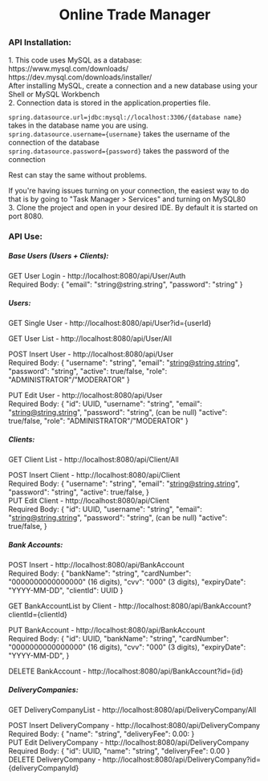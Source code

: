 <h1><p align="center">Online Trade Manager</p></h1>

<h3>API Installation:</h3>
1. This code uses MySQL as a database: https://www.mysql.com/downloads/ <br>
https://dev.mysql.com/downloads/installer/ <br>
   After installing MySQL, create a connection and a new database using your Shell or MySQL Workbench <br>
2. Connection data is stored in the application.properties file. <br>

``` spring.datasource.url=jdbc:mysql://localhost:3306/{database name} ``` takes in the database name you are using. <br>
``` spring.datasource.username={username} ``` takes the username of the connection of the database <br>
``` spring.datasource.password={password} ``` takes the password of the connection <br>

Rest can stay the same without problems. <br>

If you're having issues turning on your connection, the easiest way to do that is by going to "Task Manager > Services" and turning on MySQL80 <br>
3. Clone the project and open in your desired IDE. By default it is started on port 8080.

<h3>API Use:</h3>

<h5> Base Users (Users + Clients): </h5>
GET User Login - http://localhost:8080/api/User/Auth <br>
Required Body: { 
                 "email": "string@string.string", 
                 "password": "string" 
               }

<h5> Users: </h5>
GET Single User - http://localhost:8080/api/User?id={userId} <br>

GET User List - http://localhost:8080/api/User/All <br>

POST Insert User - http://localhost:8080/api/User <br>
Required Body:  {
                "username": "string",
                "email": "string@string.string",
                "password": "string",
                "active": true/false,
                "role": "ADMINISTRATOR"/"MODERATOR"
                } <br>
                
PUT Edit User - http://localhost:8080/api/User <br>
Required Body: {
                  "id": UUID,
                  "username": "string",
                  "email": "string@string.string",
                  "password": "string", (can be null)
                  "active": true/false,
                  "role": "ADMINISTRATOR"/"MODERATOR"
               }
                
<h5> Clients: </h5>
GET Client List - http://localhost:8080/api/Client/All <br>

POST Insert Client - http://localhost:8080/api/Client <br>
Required Body:  {
                  "username": "string",
                  "email": "string@string.string",
                  "password": "string",
                  "active": true/false,
                } <br>
PUT Edit Client - http://localhost:8080/api/Client <br>
Required Body:  {
                  "id": UUID,
                  "username": "string",
                  "email": "string@string.string",
                  "password": "string", (can be null)
                  "active": true/false,
                }
                
<h5> Bank Accounts: </h5>

POST Insert - http://localhost:8080/api/BankAccount <br>
Required Body: {
                  "bankName": "string",
                  "cardNumber": "0000000000000000" (16 digits),
                  "cvv": "000" (3 digits),
                  "expiryDate": "YYYY-MM-DD",
                  "clientId": UUID
               }
               
GET BankAccountList by Client - http://localhost:8080/api/BankAccount?clientId={clientId} <br>

PUT BankAccount - http://localhost:8080/api/BankAccount <br>
Required Body: {
                  "id": UUID,
                  "bankName": "string",
                  "cardNumber": "0000000000000000" (16 digits),
                  "cvv": "000" (3 digits),
                  "expiryDate": "YYYY-MM-DD",
               }

DELETE BankAccount - http://localhost:8080/api/BankAccount?id={id} <br>
               
<h5> DeliveryCompanies: </h5>
GET DeliveryCompanyList - http://localhost:8080/api/DeliveryCompany/All <br>

POST Insert DeliveryCompany - http://localhost:8080/api/DeliveryCompany <br>
Required Body:  {
                "name": "string",
                "deliveryFee": 0.00: 
                } <br>
PUT Edit DeliveryCompany - http://localhost:8080/api/DeliveryCompany <br>
Required Body:  {
                "id": UUID,
                "name": "string",
                "deliveryFee": 0.00
                } <br>
DELETE DeliveryCompany - http://localhost:8080/api/DeliveryCompany?id={deliveryCompanyId} <br>
